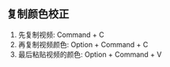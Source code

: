   

## 复制颜色校正

1. 先复制视频:  Command + C
2. 再复制视频颜色: Option + Command + C
3. 最后粘贴视频的颜色: Option + Command + V